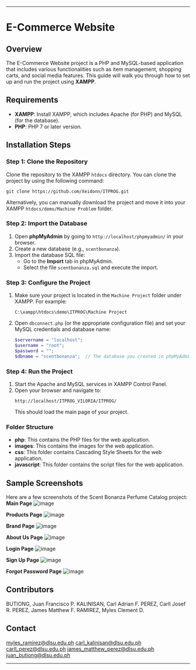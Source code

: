 
---

# E-Commerce Website

## Overview
The E-Commerce Website project is a PHP and MySQL-based application that includes various functionalities such as item management, shopping carts, and social media features. This guide will walk you through how to set up and run the project using **XAMPP**.

## Requirements
- **XAMPP**: Install XAMPP, which includes Apache (for PHP) and MySQL (for the database).
- **PHP**: PHP 7 or later version.

## Installation Steps

### Step 1: Clone the Repository
Clone the repository to the XAMPP `htdocs` directory. You can clone the project by using the following command:
```
git clone https://github.com/Xeidonn/ITPROG.git
```

Alternatively, you can manually download the project and move it into your XAMPP `htdocs/demo/Machine Problem` folder.

### Step 2: Import the Database
1. Open **phpMyAdmin** by going to `http://localhost/phpmyadmin/` in your browser.
2. Create a new database (e.g., `scentbonanza`).
3. Import the database SQL file:
    - Go to the **Import** tab in phpMyAdmin.
    - Select the file `scentbonanza.sql` and execute the import.

### Step 3: Configure the Project
1. Make sure your project is located in the `Machine Project` folder under XAMPP. For example:
   ```
   C:\xampp\htdocs\demo\ITPROG\Machine Project
   ```

2. Open `dbconnect.php` (or the appropriate configuration file) and set your MySQL credentials and database name:
   ```php
   $servername = "localhost";
   $username = "root";
   $password = "";
   $dbname = "scentbonanza";  // The database you created in phpMyAdmin
   ```

### Step 4: Run the Project
1. Start the Apache and MySQL services in XAMPP Control Panel.
2. Open your browser and navigate to:
   ```
   http://localhost/ITPROG_VILORIA/ITPROG/
   ```
   This should load the main page of your project.

### Folder Structure
- **php**: This contains the PHP files for the web application.
- **images**: This contains the images for the web application.
- **css**: This folder contains Cascading Style Sheets for the web application.
- **javascript**: This folder contains the script files for the web application.

## Sample Screenshots

Here are a few screenshots of the Scent Bonanza Perfume Catalog project:
**Main Page**
![image](https://github.com/user-attachments/assets/3e8f536d-c77f-489d-8382-6661db3a6c6a)

**Products Page**
![image](https://github.com/user-attachments/assets/ede54748-6c2c-4f17-98c6-119e9d7e28b6)

**Brand Page**
![image](https://github.com/user-attachments/assets/e0135aff-ee40-4550-a604-a38daad06bad)

**About Us Page**
![image](https://github.com/user-attachments/assets/acd14009-a5f5-4fc7-9966-3f433f3ac17e)

**Login Page**
![image](https://github.com/user-attachments/assets/07d3cf71-af85-4230-9543-423ae1a83630)

**Sign Up Page**
![image](https://github.com/user-attachments/assets/504f20ed-6464-41e2-9b43-0bd648dde002)

**Forgot Password Page**
![image](https://github.com/user-attachments/assets/c23ad9e4-7b87-43af-b172-0d19f69a6cd3)


## Contributors

BUTIONG, Juan Francisco P.
KALINISAN, Carl Adrian F.
PEREZ, Carll Josef R.
PEREZ, James Matthew F.
RAMIREZ, Myles Clement D.

## Contact

myles_ramirez@dlsu.edu.ph
carl_kalinisan@dlsu.edu.ph
carll_perez@dlsu.edu.ph
james_matthew_perez@dlsu.edu.ph
juan_butiong@dlsu.edu.ph

---
